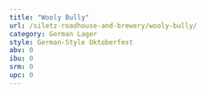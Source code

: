 ```yaml
---
title: "Wooly Bully"
url: /siletz-roadhouse-and-brewery/wooly-bully/
category: German Lager
style: German-Style Oktoberfest
abv: 0
ibu: 0
srm: 0
upc: 0
---
```


